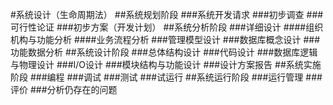 #系统设计（生命周期法）
##系统规划阶段
###系统开发请求
###初步调查
###可行性论证
###初步方案（开发计划）
##系统分析阶段
###详细设计
####组织机构与功能分析
####业务流程分析
###管理模型设计
###数据库概念设计
###功能数据分析
##系统设计阶段
###总体结构设计
###代码设计
###数据库逻辑与物理设计
###I/O设计
###模块结构与功能设计
###设计方案报告
##系统实施阶段
###编程
###调试
###测试
###试运行
##系统运行阶段
###运行管理
###评价
###分析仍存在的问题